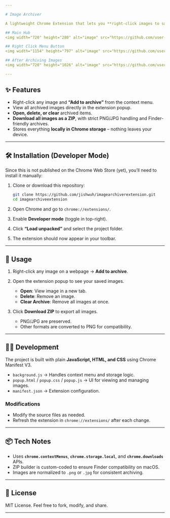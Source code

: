 ```yaml
---

# Image Archiver

A lightweight Chrome Extension that lets you **right-click images to save them into a local archive**, view them in a popup, and download everything as a ZIP (macOS-compatible).

## Main Hub
<img width="720" height="280" alt="image" src="https://github.com/user-attachments/assets/768e80f4-755b-43b9-b37c-1a0f2957b4b0" />

## Right Click Menu Button
<img width="1154" height="797" alt="image" src="https://github.com/user-attachments/assets/a80418ae-4c15-45de-9d73-d7990eb4a39b" />

## After Archiving Images
<img width="720" height="1026" alt="image" src="https://github.com/user-attachments/assets/bfb394fc-349d-4ede-8613-85c93939de3e" />

---
```


## ✨ Features

* Right-click any image and **“Add to archive”** from the context menu.
* View all archived images directly in the extension popup.
* **Open, delete, or clear** archived items.
* **Download all images as a ZIP**, with strict PNG/JPG handling and Finder-friendly archives.
* Stores everything **locally in Chrome storage** – nothing leaves your device.

---

## 🛠 Installation (Developer Mode)

Since this is not published on the Chrome Web Store (yet), you’ll need to install it manually:

1. Clone or download this repository:

   ```bash
   git clone https://github.com/jishwuh/imagearchiverextension.git
   cd imagearchiveextension
   ```
2. Open Chrome and go to `chrome://extensions/`.
3. Enable **Developer mode** (toggle in top-right).
4. Click **“Load unpacked”** and select the project folder.
5. The extension should now appear in your toolbar.

---

## 🚀 Usage

1. Right-click any image on a webpage → **Add to archive**.
2. Open the extension popup to see your saved images.

   * **Open**: View image in a new tab.
   * **Delete**: Remove an image.
   * **Clear Archive**: Remove all images at once.
3. Click **Download ZIP** to export all images.

   * PNG/JPG are preserved.
   * Other formats are converted to PNG for compatibility.

---

## 🧑‍💻 Development

The project is built with plain **JavaScript, HTML, and CSS** using Chrome Manifest V3.

* `background.js` → Handles context menu and storage logic.
* `popup.html` / `popup.css` / `popup.js` → UI for viewing and managing images.
* `manifest.json` → Extension configuration.

### Modifications

* Modify the source files as needed.
* Refresh the extension in `chrome://extensions/` after each change.

---

## 📦 Tech Notes

* Uses **`chrome.contextMenus`**, **`chrome.storage.local`**, and **`chrome.downloads`** APIs.
* ZIP builder is custom-coded to ensure Finder compatibility on macOS.
* Images are normalized to `.png` or `.jpg` for consistent archiving.

---

## 📜 License

MIT License. Feel free to fork, modify, and share.

---
